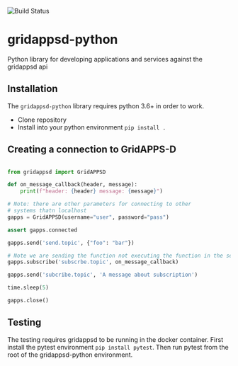 ![Build Status](https://github.com/craig8/gridappsd-python/workflows/run-pytest/badge.svg)
    
# gridappsd-python
Python library for developing applications and services against the gridappsd api

## Installation

The `gridappsd-python` library requires python 3.6+ in order to work.
- Clone repository
- Install into your python environment `pip install . `

## Creating a connection to GridAPPS-D

```` python

from gridappsd import GridAPPSD

def on_message_callback(header, message):
    print(f"header: {header} message: {message}")

# Note: there are other parameters for connecting to other
# systems thatn localhost
gapps = GridAPPSD(username="user", password="pass")

assert gapps.connected

gapps.send('send.topic', {"foo": "bar"})

# Note we are sending the function not executing the function in the second parameter
gapps.subscribe('subscrbe.topic', on_message_callback)

gapps.send('subcribe.topic', 'A message about subscription')

time.sleep(5)

gapps.close()

````


## Testing

The testing requires gridappsd to be running in the docker container.  First install
the pytest environment `pip install pytest`.  Then run pytest from the root
of the gridappsd-python environment. 
